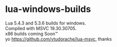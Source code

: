 # lua-windows-builds
Lua 5.4.3 and 5.3.6 builds for windows.   
Compiled with MSVC 19.30.30705.   
x86 builds coming Soon™   
yo https://github.com/vtudorache/lua-msvc, thanks
